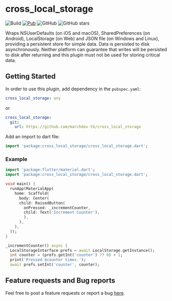 # cross_local_storage

![Build](https://github.com/marchdev-tk/cross_local_storage/workflows/build/badge.svg)
[![Pub](https://img.shields.io/pub/v/cross_local_storage.svg)](https://pub.dartlang.org/packages/cross_local_storage)
![GitHub](https://img.shields.io/github/license/marchdev-tk/cross_local_storage)
![GitHub stars](https://img.shields.io/github/stars/marchdev-tk/cross_local_storage?style=social)

Wraps NSUserDefaults (on iOS and macOS), SharedPreferences (on Android), LocalStorage (on Web) and JSON file (on Windows and Linux), providing a persistent store for simple data.
Data is persisted to disk asynchronously.
Neither platform can guarantee that writes will be persisted to disk after returning and this plugin must not be used for storing critical data.

## Getting Started

In order to use this plugin, add dependency in the `pubspec.yaml`:

```yaml
cross_local_storage: any
```

or

```yaml
cross_local_storage:
  git:
    url: https://github.com/marchdev-tk/cross_local_storage
```

Add an import to dart file:

```dart
import 'package:cross_local_storage/cross_local_storage.dart';
```

### Example

```dart
import 'package:flutter/material.dart';
import 'package:cross_local_storage/cross_local_storage.dart';

void main() {
  runApp(MaterialApp(
    home: Scaffold(
      body: Center(
      child: RaisedButton(
        onPressed: _incrementCounter,
        child: Text('Increment Counter'),
        ),
      ),
    ),
  ));
}

_incrementCounter() async {
  LocalStorageInterface prefs = await LocalStorage.getInstance();
  int counter = (prefs.getInt('counter') ?? 0) + 1;
  print('Pressed $counter times.');
  await prefs.setInt('counter', counter);
```

## Feature requests and Bug reports

Feel free to post a feature requests or report a bug [here](https://github.com/marchdev-tk/cross_local_storage/issues).
